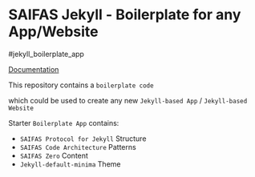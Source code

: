# SAIFAS Jekyll - Boilerplate for any App/Website

#jekyll_boilerplate_app

[Documentation](https://github.com/saifasJekyll/saifas-ssg-jekyll-boilerplate-app--doc)

This repository contains a `boilerplate code`

which could be used to create any new `Jekyll-based App` / `Jekyll-based Website`

Starter `Boilerplate App` contains: 
- `SAIFAS Protocol for Jekyll` Structure
- `SAIFAS Code Architecture` Patterns
- `SAIFAS Zero` Content
- `Jekyll-default-minima` Theme
